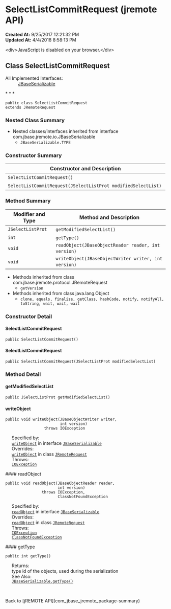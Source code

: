 # SelectListCommitRequest (jremote API)

**Created At:** 9/25/2017 12:21:32 PM  
**Updated At:** 4/4/2018 8:58:13 PM  

<script type="text/javascript"><!--
    try {
        if (location.href.indexOf('is-external=true') == -1) {
            parent.document.title="SelectListCommitRequest (jremote   API)";
        }
    }
    catch(err) {
    }
//-->
var methods = {"i0":10,"i1":10,"i2":10,"i3":10};
var tabs = {65535:["t0","All Methods"],2:["t2","Instance Methods"],8:["t4","Concrete Methods"]};
var altColor = "altColor";
var rowColor = "rowColor";
var tableTab = "tableTab";
var activeTableTab = "activeTableTab";</script><noscript>&lt;div&gt;JavaScript is disabled on your browser.&lt;/div&gt;</noscript><!-- ========= START OF TOP NAVBAR ======= -->
<!--   -->

## Class SelectListCommitRequest

<dl><dt>All Implemented Interfaces:</dt><dd><a href="/39250-io/com_jbase_jremote_io_jbaseserializable" title="interface in com.jbase.jremote.io">JBaseSerializable</a></dd></dl>
* * *


```
public class SelectListCommitRequest
extends JRemoteRequest
```

<!--   -->

### Nested Class Summary

- <!--   -->Nested classes/interfaces inherited from interface com.jbase.jremote.io.JBaseSerializable
    - `JBaseSerializable.TYPE`




<!--   -->

### Constructor Summary


| Constructor and Description<br> |
| --- |
| `SelectListCommitRequest()` <br> |
| `SelectListCommitRequest(JSelectListProt modifiedSelectList)` <br> |




<!--   -->

### Method Summary


| Modifier and Type<br> | Method and Description<br> |
| --- | --- |
| `JSelectListProt`<br> | `getModifiedSelectList()` <br> |
| `int`<br> | `getType()` <br> |
| `void`<br> | `readObject(JBaseObjectReader reader, int version)` <br> |
| `void`<br> | `writeObject(JBaseObjectWriter writer, int version)` <br> |


- <!--   -->Methods inherited from class com.jbase.jremote.protocol.JRemoteRequest
    - `getVersion`
- <!--   -->Methods inherited from class java.lang.Object
    - `clone, equals, finalize, getClass, hashCode, notify, notifyAll, toString, wait, wait, wait`

<!--   -->

### Constructor Detail
<!--   -->
#### SelectListCommitRequest

```
public SelectListCommitRequest()
```
<!--   -->
#### SelectListCommitRequest

```
public SelectListCommitRequest(JSelectListProt modifiedSelectList)
```
<!-- ============ METHOD DETAIL ========== -->
<!--   -->

### 


### Method Detail
<!--   -->
#### getModifiedSelectList

```
public JSelectListProt getModifiedSelectList()
```
<!--   -->
#### writeObject

```
public void writeObject(JBaseObjectWriter writer,
                        int version)
                 throws IOException
```
<dl><dt style="margin-left: 20px;"><span class="overrideSpecifyLabel">Specified by:</span></dt><dd style="margin-left: 20px;"><code><a href="/39250-io/com_jbase_jremote_io_jbaseserializable#writeObject-com.jbase.jremote.io.JBaseObjectWriter-int-">writeObject</a></code> in interface <code><a href="/39250-io/com_jbase_jremote_io_jbaseserializable" title="interface in com.jbase.jremote.io">JBaseSerializable</a></code></dd><dt style="margin-left: 20px;"><span class="overrideSpecifyLabel">Overrides:</span></dt><dd style="margin-left: 20px;"><code><a href="/39270-protocol/com_jbase_jremote_protocol_jremoterequest#writeObject-com.jbase.jremote.io.JBaseObjectWriter-int-">writeObject</a></code> in class <code><a href="/39270-protocol/com_jbase_jremote_protocol_jremoterequest" title="class in com.jbase.jremote.protocol">JRemoteRequest</a></code></dd><dt style="margin-left: 20px;"><span class="throwsLabel">Throws:</span></dt><dd style="margin-left: 20px;"><code><a href="http://java.sun.com/j2se/1.5.0/docs/api/java/io/IOException.html?is-external=true" title="class or interface in java.io">IOException</a></code></dd></dl><!--   -->
#### readObject

```
public void readObject(JBaseObjectReader reader,
                       int version)
                throws IOException,
                       ClassNotFoundException
```
<dl><dt style="margin-left: 20px;"><span class="overrideSpecifyLabel">Specified by:</span></dt><dd style="margin-left: 20px;"><code><a href="/39250-io/com_jbase_jremote_io_jbaseserializable#readObject-com.jbase.jremote.io.JBaseObjectReader-int-">readObject</a></code> in interface <code><a href="/39250-io/com_jbase_jremote_io_jbaseserializable" title="interface in com.jbase.jremote.io">JBaseSerializable</a></code></dd><dt style="margin-left: 20px;"><span class="overrideSpecifyLabel">Overrides:</span></dt><dd style="margin-left: 20px;"><code><a href="/39270-protocol/com_jbase_jremote_protocol_jremoterequest#readObject-com.jbase.jremote.io.JBaseObjectReader-int-">readObject</a></code> in class <code><a href="/39270-protocol/com_jbase_jremote_protocol_jremoterequest" title="class in com.jbase.jremote.protocol">JRemoteRequest</a></code></dd><dt style="margin-left: 20px;"><span class="throwsLabel">Throws:</span></dt><dd style="margin-left: 20px;"><code><a href="http://java.sun.com/j2se/1.5.0/docs/api/java/io/IOException.html?is-external=true" title="class or interface in java.io">IOException</a></code></dd><dd style="margin-left: 20px;"><code><a href="http://java.sun.com/j2se/1.5.0/docs/api/java/lang/ClassNotFoundException.html?is-external=true" title="class or interface in java.lang">ClassNotFoundException</a></code></dd></dl><!--   -->
#### getType

```
public int getType()
```
<dl><dt style="margin-left: 20px;"><span class="returnLabel">Returns:</span></dt><dd style="margin-left: 20px;">type id of the objects, used during the serialization</dd><dt style="margin-left: 20px;"><span class="seeLabel">See Also:</span></dt><dd style="margin-left: 20px;"><a href="/39250-io/com_jbase_jremote_io_jbaseserializable#getType--"><code>JBaseSerializable.getType()</code></a></dd><p><br></p></dl>
Back to [jREMOTE API](com_jbase_jremote_package-summary)
<!-- ========= END OF CLASS DATA ========= --><!-- ======= START OF BOTTOM NAVBAR ====== -->
<!--   -->

